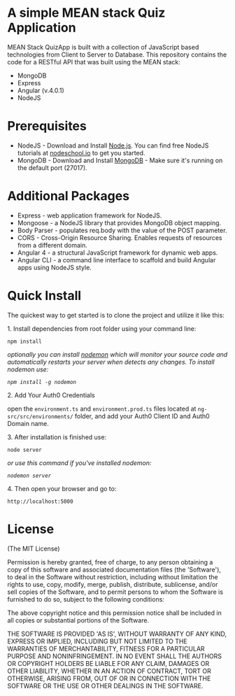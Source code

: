 # A simple MEAN stack Quiz Application
MEAN Stack QuizApp is built with a collection of JavaScript based technologies from Client to Server to Database.
This repository contains the code for a RESTful API that was built using the MEAN stack:

<ul>
<li>MongoDB</li>
<li>Express</li>
<li>Angular (v.4.0.1)</li>
<li>NodeJS</li>
</ul>

# Prerequisites
<ul>
<li>NodeJS - Download and Install <a href="https://nodejs.org/en/download/" target="_blank">Node.js</a>. You can find free NodeJS tutorials at <a href="https://nodeschool.io/" target="_blank">nodeschool.io</a> to get you started.</li>
<li>MongoDB - Download and Install <a href="https://www.mongodb.org/downloads" target="_blank">MongoDB</a> - Make sure it's running on the default port (27017).</li>
</ul>

# Additional Packages
<ul>
<li>Express - web application framework for NodeJS.</li>
<li>Mongoose - a NodeJS library that provides MongoDB object mapping.</li>
<li>Body Parser - populates req.body with the value of the POST parameter.</li>
<li>CORS - Cross-Origin Resource Sharing. Enables requests of resources from a different domain.</li>
<li>Angular 4 - a structural JavaScript framework for dynamic web apps.</li>
<li>Angular CLI - a command line interface to scaffold and build Angular apps using NodeJS style.</li>
</ul>

# Quick Install
<p>The quickest way to get started is to clone the project and utilize it like this:</p>
<p>1. Install dependencies from root folder using your command line:</p>
<pre><code>npm install</code></pre>
<p><em>optionally you can install <a href="https://www.npmjs.com/package/nodemon" target="_blank">nodemon</a> which will monitor your source code and automatically restarts your server when detects any changes. To install nodemon use:</em></p>
<pre><code><em>npm install -g nodemon</em></code></pre>
<p>2. Add Your Auth0 Credentials</p>
<p>open the <code>environment.ts</code> and <code>environment.prod.ts</code> files located at <code>ng-src/src/environments/</code> folder, and add your Auth0 Client ID and Auth0 Domain name.</p>
<p>3. After installation is finished use:</p>
<pre><code>node server</code></pre>
<p><em>or use this command if you've installed nodemon:</em></p>
<pre><code><em>nodemon server</em></code></pre>
<p>4. Then open your browser and go to:</p>
<pre><code>http://localhost:5000</code></pre>

# License
<p>(The MIT License)</p>

<p>Permission is hereby granted, free of charge, to any person obtaining a copy of this software and associated documentation files (the 'Software'), to deal in the Software without restriction, including without limitation the rights to use, copy, modify, merge, publish, distribute, sublicense, and/or sell copies of the Software, and to permit persons to whom the Software is furnished to do so, subject to the following conditions:</p>

<p>The above copyright notice and this permission notice shall be included in all copies or substantial portions of the Software.</p>

<p>THE SOFTWARE IS PROVIDED 'AS IS', WITHOUT WARRANTY OF ANY KIND, EXPRESS OR IMPLIED, INCLUDING BUT NOT LIMITED TO THE WARRANTIES OF MERCHANTABILITY, FITNESS FOR A PARTICULAR PURPOSE AND NONINFRINGEMENT. IN NO EVENT SHALL THE AUTHORS OR COPYRIGHT HOLDERS BE LIABLE FOR ANY CLAIM, DAMAGES OR OTHER LIABILITY, WHETHER IN AN ACTION OF CONTRACT, TORT OR OTHERWISE, ARISING FROM, OUT OF OR IN CONNECTION WITH THE SOFTWARE OR THE USE OR OTHER DEALINGS IN THE SOFTWARE.</p>
